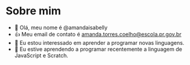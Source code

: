# Sobre mim
- 👋 Olá, meu nome é @amandaisabelly
- 👍 Meu email de contato é amanda.torres.coelho@escola.pr.gov.br
- 👀 Eu estou interessado em aprender a programar novas linguagens.
- 🌱 Eu estive aprendendo a programar recentemente a linguagem de JavaScript e Scratch.


